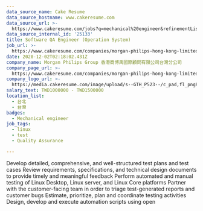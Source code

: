 ```yaml
---
data_source_name: Cake Resume
data_source_hostname: www.cakeresume.com
data_source_url: >-
  https://www.cakeresume.com/jobs?q=mechanical%20engineer&refinementList%5Blang_name%5D%5B0%5D=English&refinementList%5Bsalary_type%5D=per_year&range%5Bsalary_range%5D%5Bmin%5D=1000000&page=3
data_source_internal_id: '25133'
title: Software QA Engineer (Operation System)
job_url: >-
  https://www.cakeresume.com/companies/morgan-philips-hong-kong-limited-taiwan-branch/jobs/software-qa-engineer-operation-system
date: 2020-12-02T02:18:02.431Z
company_name: Morgan Philips Group 香港商博禹國際顧問有限公司台灣分公司
company_page_url: >-
  https://www.cakeresume.com/companies/morgan-philips-hong-kong-limited-taiwan-branch
company_logo_url: >-
  https://media.cakeresume.com/image/upload/s--GTH_P523--/c_pad,fl_png8,h_200,w_200/v1568172484/nvzyjpche72gydugggfm.png
salary_text: TWD1000000 - TWD1500000
location_list:
  - 台北
  - 台灣
badges:
  - Mechanical engineer
job_tags:
  - linux
  - test
  - Quality Assurance

---
```


Develop detailed, comprehensive, and well-structured test plans and test cases Review requirements, specifications, and technical design documents to provide timely and meaningful feedback Perform automated and manual testing of Linux Desktop, Linux server, and Linux Core platforms Partner with the customer-facing team in order to triage test-generated reports and customer bugs Estimate, prioritize, plan and coordinate testing activities Design, develop and execute automation scripts using open 